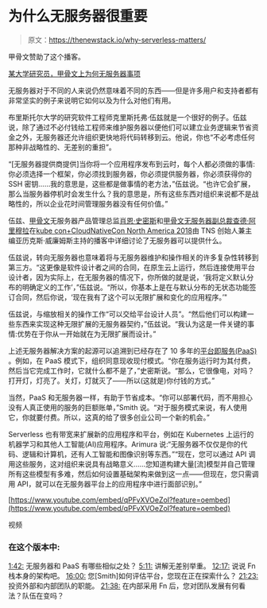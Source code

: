 # 为什么无服务器很重要

> 原文：<https://thenewstack.io/why-serverless-matters/>

甲骨文赞助了这个播客。

[某大学研究员，甲骨文上为何无服务器事项](https://thenewstack.simplecast.com/episodes/a-university-researcher-oracle-on-why-serverless-matters)

无服务器对于不同的人来说仍然意味着不同的东西——但是许多用户和支持者都有非常坚实的例子来说明它如何以及为什么对他们有用。

布里斯托尔大学的研究软件工程师克里斯托弗·伍兹就是一个很好的例子。伍兹说，除了通过不必付钱给工程师来维护服务器以便他们可以建立业务逻辑来节省资金之外，无服务器还允许组织更快地将代码转移到云。他说，你也“不必考虑任何那种非战略性的、无差别的重担”。

“[无服务器提供商提供]当你将一个应用程序发布到云时，每个人都必须做的事情:你必须选择一个框架，你必须找到服务器，你必须提供服务器，你必须获得你的 SSH 密钥……我的意思是，这些都是做事情的老方法，”伍兹说。“也许它会扩展，那么当服务器停机时会发生什么？我的意思是，所有这些东西对组织来说都不是战略性的，所以企业花时间管理服务器没有任何价值。”

伍兹、[甲骨文](https://www.oracle.com/index.html)无服务器产品管理总监[肖恩·史密斯](https://www.linkedin.com/in/shaunmsmith?originalSubdomain=ca)和[甲骨文无服务器副总裁查德·阿里穆拉](https://www.linkedin.com/in/chadarimura)在[kube con+CloudNativeCon North America 2018](https://events.linuxfoundation.org/events/kubecon-cloudnativecon-north-america-2018/)由 TNS 创始人兼主编亚历克斯·威廉姆斯主持的播客中详细讨论了无服务器可以提供什么。

伍兹说，转向无服务器也意味着将与无服务器维护和操作相关的许多复杂性转移到第三方。“这更像是软件设计者之间的合同，在原生云上运行，然后连接使用平台设计者，因为实际上，在无服务器的情况下，你所做的就是说，‘我将定义默认分布的明确定义的工作’，”伍兹说。“所以，你基本上是在与默认分布的无状态功能签订合同，然后你说，‘现在我有了这个可以无限扩展和变化的应用程序。’"

伍兹说，与缩放相关的操作工作“可以交给平台设计人员”。“然后他们可以构建一些东西来实现这种无限扩展的无服务器契约，”伍兹说。“我认为这是一件关键的事情:优势在于你从一开始就在为无限扩展而设计。”

上述无服务器解决方案的起源可以追溯到已经存在了 10 多年的[平台即服务(PaaS)](https://searchcloudcomputing.techtarget.com/definition/Platform-as-a-Service-PaaS) 。例如，在 PaaS 模式下，组织同意现收现付模式。“你在服务运行时为其付费，然后当它完成工作时，它就什么都不是了，”史密斯说。“那么，它很像电，对吗？打开灯，灯亮了。关灯，灯就灭了——所以(这就是)你付钱的方式。”

当然，PaaS 和无服务器一样，有助于节省成本。“你可以部署代码，而不用担心没有人真正使用的服务的巨额账单，”Smith 说。“对于服务模式来说，有人使用它，你就要付费。所以，这真的给了很多创业公司一个新的机会。”

Serverless 也有带宽来扩展新的应用程序和平台，例如在 Kubernetes 上运行的机器学习和其他人工智能(AI)应用程序。Arimura 说:“无服务器不仅仅是你的代码、逻辑和计算机，还有人工智能和图像识别等东西。”“现在，您可以通过 API 调用这些服务，这对组织来说具有战略意义……您知道构建大量[流]模型并自己管理所有这些模型有多难，然后如何设置基础架构来做到这一点——但现在，您只需调用 API，就可以在无服务器平台上的应用程序中进行面部识别。”

[https://www.youtube.com/embed/qPFvXVOeZoI?feature=oembed](https://www.youtube.com/embed/qPFvXVOeZoI?feature=oembed)

视频

### 在这个版本中:

[1:42:](https://thenewstack.simplecast.com/episodes/a-university-researcher-oracle-on-why-serverless-matters?t=1:42) 无服务器和 PaaS 有哪些相似之处？
[5:11:](https://thenewstack.simplecast.com/episodes/a-university-researcher-oracle-on-why-serverless-matters?t=5:11) 讲解无差别举重。
[12:17:](https://thenewstack.simplecast.com/episodes/a-university-researcher-oracle-on-why-serverless-matters?t=12:17) 说说 Fn 栈本身的架构吧。
[16:00:](https://thenewstack.simplecast.com/episodes/a-university-researcher-oracle-on-why-serverless-matters?t=16:00) 您[Smith]如何评估平台，您现在正在探索什么？
[21:23:](https://thenewstack.simplecast.com/episodes/a-university-researcher-oracle-on-why-serverless-matters?t=21:23) 投资外部和内部团队的职能。
[21:38:](https://thenewstack.simplecast.com/episodes/a-university-researcher-oracle-on-why-serverless-matters?t=21:38) 在内部采用 Fn 后，您对团队发展有何看法？队伍在变吗？

<svg xmlns:xlink="http://www.w3.org/1999/xlink" viewBox="0 0 68 31" version="1.1"><title>Group</title> <desc>Created with Sketch.</desc></svg>